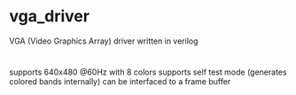 # vga_driver
VGA (Video Graphics Array) driver written in verilog

#
supports 640x480 @60Hz with 8 colors
supports self test mode (generates colored bands internally)
can be interfaced to a frame buffer
